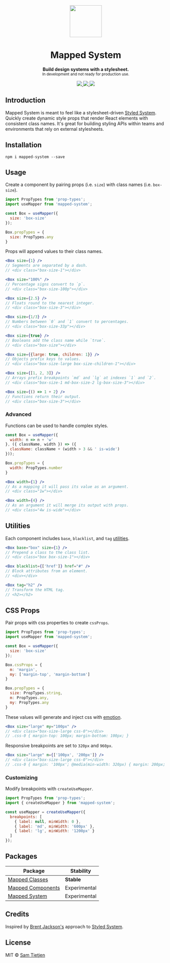 <div align="center">
  <img src="https://tietjeninteractive.com/projects/mapped-system/mapped-system.svg" width="100px" />
</div>

<h1 align="center">Mapped System</h1>

<p align="center"><strong>Build design systems with a stylesheet.</strong><br/><small>In development and not ready for production use.</small></p>

<div align="center">
  <a href="https://www.npmjs.com/package/@samtietjen/mapped-system">
    <img src="https://img.shields.io/badge/npm-v0.2.0-black.svg">
  </a>
  <a href="https://nodejs.org/api/documentation.html#documentation_stability_index">
    <img src="https://img.shields.io/badge/stability-experimental-black.svg">
  </a>
  <a href="https://opensource.org/licenses/MIT">
    <img src="https://img.shields.io/badge/license-MIT-black.svg">
  </a>
</div>

## Introduction
Mapped System is meant to feel like a stylesheet-driven [Styled System](https://styled-system.com/). Quickly create dynamic style props that render React elements with consistent class names. It's great for building styling APIs within teams and environments that rely on external stylesheets.


## Installation

```shell
npm i mapped-system --save
```

## Usage
Create a component by pairing props (i.e. `size`) with class names (i.e. `box-size`).

```jsx
import PropTypes from 'prop-types';
import useMapper from 'mapped-system';

const Box = useMapper({
  size: 'box-size'
});

Box.propTypes = {
  size: PropTypes.any
}
```

Props will append values to their class names.

```jsx
<Box size={1} />
// Segments are separated by a dash.
// <div class="box-size-1"></div>

<Box size="100%" />
// Percentage signs convert to `p`.
// <div class="box-size-100p"></div>

<Box size={2.5} />
// Floats round to the nearest integer.
// <div class="box-size-3"></div>

<Box size={1/3} />
// Numbers between `0` and `1` convert to percentages.
// <div class="box-size-33p"></div>

<Box size={true} />
// Booleans add the class name while `true`.
// <div class="box-size"></div>

<Box size={{large: true, children: 1}} />
// Objects prefix keys to values.
// <div class="box-size-large box-size-children-1"></div>

<Box size={[1, 2, 3]} />
// Arrays prefix breakpoints `md` and `lg` at indexes `1` and `2`.
// <div class="box-size-1 md-box-size-2 lg-box-size-3"></div>

<Box size={() => 1 + 2} />
// Functions return their output.
// <div class="box-size-3"></div>
```

### Advanced

Functions can be used to handle complex styles.

```jsx
const Box = useMapper({
  width: n => n + 'w'
}, ({ className, width }) => ({
  className: className + (width > 3 && ' is-wide')
}));

Box.propTypes = {
  width: PropTypes.number
}

<Box width={1} />
// As a mapping it will pass its value as an argument.
// <div class="1w"></div>

<Box width={4} />
// As an argument it will merge its output with props.
// <div class="4w is-wide"></div>
```

## Utilities
Each component includes `base`, `blacklist`, and `tag` [utilities](packages/mapped-components#utilities).

```jsx
<Box base="box" size={1} /> 
// Prepend a class to the class list.
// <div class="box box-size-1"></div>

<Box blacklist={['href']} href="#" /> 
// Block attributes from an element.
// <div></div>

<Box tag="h2" /> 
// Transform the HTML tag.
// <h2></h2>
```

## CSS Props
Pair props with css properties to create `cssProps`.

```jsx
import PropTypes from 'prop-types';
import useMapper from 'mapped-system';

const Box = useMapper({
  size: 'box-size'
});

Box.cssProps = {
  m: 'margin',
  my: ['margin-top', 'margin-bottom']
}

Box.propTypes = {
  size: PropTypes.string,
  m: PropTypes.any,
  my: PropTypes.any
}
```

These values will generate and inject css with [emotion](https://emotion.sh).

```jsx
<Box size="large" my="100px" /> 
// <div class="box-size-large css-0"></div>
// .css-0 { margin-top: 100px; margin-bottom: 100px; }
```

Responsive breakpoints are set to `320px` and `960px`. 

```jsx
<Box size="large" m={['100px', '200px']} /> 
// <div class="box-size-large css-0"></div>
// .css-0 { margin: '100px'; @media(min-width: 320px) { margin: 200px; } }
```

### Customizing
Modify breakpoints with `createUseMapper`.

```jsx
import PropTypes from 'prop-types';
import { createUseMapper } from 'mapped-system';

const useMapper = createUseMapper({
  breakpoints: [
    { label: null, minWidth: 0 },
    { label: 'md', minWidth: '600px' },
    { label: 'lg', minWidth: '1200px' }
  ]
});
```

## Packages
| Package | Stability |
| ------- | --------- |
| [Mapped Classes](packages/mapped-classes) | **Stable** |
| [Mapped Components](packages/mapped-components) | Experimental |
| [Mapped System](packages/mapped-system) | Experimental |

## Credits
Inspired by [Brent Jackson's](https://jxnblk.com/) approach to [Styled System](https://styled-system.com/).

## License
MIT © [Sam Tietjen](https://samtietjen.com)